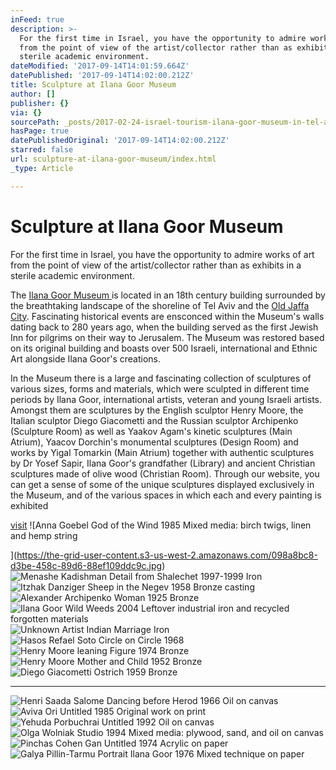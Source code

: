 ```yaml
---
inFeed: true
description: >-
  For the first time in Israel, you have the opportunity to admire works of art
  from the point of view of the artist/collector rather than as exhibits in a
  sterile academic environment.
dateModified: '2017-09-14T14:01:59.664Z'
datePublished: '2017-09-14T14:02:00.212Z'
title: Sculpture at Ilana Goor Museum
author: []
publisher: {}
via: {}
sourcePath: _posts/2017-02-24-israel-tourism-ilana-goor-museum-in-tel-aviv-or-sculpture.md
hasPage: true
datePublishedOriginal: '2017-09-14T14:02:00.212Z'
starred: false
url: sculpture-at-ilana-goor-museum/index.html
_type: Article

---
```

# Sculpture at Ilana Goor Museum

For the first time in Israel, you have the opportunity to admire works of art from the point of view of the artist/collector rather than as exhibits in a sterile academic environment.

The [Ilana Goor Museum ][0]is located in an 18th century building surrounded by the breathtaking landscape of the shoreline of Tel Aviv and the [Old Jaffa City][1]. Fascinating historical events are ensconced within the Museum's walls dating back to 280 years ago, when the building served as the first Jewish Inn for pilgrims on their way to Jerusalem. The Museum was restored based on its original building and boasts over 500 Israeli, international and Ethnic Art alongside Ilana Goor's creations.

In the Museum there is a large and fascinating collection of sculptures of various sizes, forms and materials, which were sculpted in different time periods by Ilana Goor, international artists, veteran and young Israeli artists. Amongst them are sculptures by the English sculptor Henry Moore, the Italian sculptor Diego Giacometti and the Russian sculptor Archipenko (Sculpture Room) as well as Yaakov Agam's kinetic sculptures (Main Atrium), Yaacov Dorchin's monumental sculptures (Design Room) and works by Yigal Tomarkin (Main Atrium) together with authentic sculptures by Dr Yosef Sapir, Ilana Goor's grandfather (Library) and ancient Christian sculptures made of olive wood (Christian Room). Through our website, you can get a sense of some of the unique sculptures displayed exclusively in the Museum, and of the various spaces in which each and every painting is exhibited

[visit][2]
![Anna Goebel
God of the Wind
1985
Mixed media: birch twigs, linen and hemp string

](https://the-grid-user-content.s3-us-west-2.amazonaws.com/098a8bc8-d3be-458c-89d6-88ef109ddc9c.jpg)
![Menashe Kadishman
Detail from Shalechet
1997-1999
Iron
](https://the-grid-user-content.s3-us-west-2.amazonaws.com/47b6c2fd-5403-4d25-a716-ef14f200a344.jpg)
![Itzhak Danziger
Sheep in the Negev
1958
Bronze casting](https://s3-us-west-2.amazonaws.com/the-grid-img/p/3cc7aecd5f1ee8f2105b82c578439d49652b59c1.jpg)
![Alexander Archipenko
Woman
1925
Bronze
](https://the-grid-user-content.s3-us-west-2.amazonaws.com/5e87e2f4-1c8d-4a85-ad4a-c53f46ae0056.jpg)
![Ilana Goor
Wild Weeds
2004
Leftover industrial iron and recycled forgotten materials
](https://the-grid-user-content.s3-us-west-2.amazonaws.com/5e1fd3b4-21f6-4b55-ba20-1e8918eb0b07.jpg)
![Unknown Artist
Indian Marriage
Iron](https://s3-us-west-2.amazonaws.com/the-grid-img/p/7a6ce5edc0fec2fe6bfd04f633fa45fd5edb292e.jpg)
![Hasos Refael Soto
Circle on Circle
1968
](https://the-grid-user-content.s3-us-west-2.amazonaws.com/49ed5215-63f9-436d-a764-9ee90eb6101f.jpg)
![Henry Moore
leaning Figure
1974
Bronze
](https://the-grid-user-content.s3-us-west-2.amazonaws.com/5491ab34-04b1-4012-81c2-5a1394d0f645.jpg)
![Henry Moore
Mother and Child
1952
Bronze
](https://the-grid-user-content.s3-us-west-2.amazonaws.com/4917db10-da94-4ad3-81ba-cec26fb91799.jpg)
![Diego Giacometti
Ostrich
1959
Bronze](https://the-grid-user-content.s3-us-west-2.amazonaws.com/292ac3ef-28c3-4da4-bcf2-8685a9310479.jpg)

---

![Henri Saada
Salome Dancing before Herod
1966
Oil on canvas](https://the-grid-user-content.s3-us-west-2.amazonaws.com/4102495a-79c0-4c58-83b6-7e4b41f4dbf4.jpg)
![Aviva Ori
Untitled
1985
Original work on print](https://the-grid-user-content.s3-us-west-2.amazonaws.com/a3774906-0123-4cd8-a99b-3c3da75362f9.jpg)
![Yehuda Porbuchrai
Untitled
1992
Oil on canvas](https://the-grid-user-content.s3-us-west-2.amazonaws.com/d647c3fd-2450-4fd2-a460-225737b8a4c8.jpg)
![Olga Wolniak
Studio
1994
Mixed media: plywood, sand, and oil on canvas](https://the-grid-user-content.s3-us-west-2.amazonaws.com/f0dd7ba8-f4b0-4920-a8b6-2d2fb9c62bf7.jpg)
![Pinchas Cohen Gan
Untitled
1974
Acrylic on paper](https://the-grid-user-content.s3-us-west-2.amazonaws.com/2ef9b61a-15ed-474e-a25a-eee1c8a7eaf3.jpg)
![Galya Pillin-Tarmu
Portrait Ilana Goor
1976
Mixed technique on paper](https://the-grid-user-content.s3-us-west-2.amazonaws.com/d6e19833-1484-42c3-b8d1-a76fe248dfe3.jpg)

[0]: http://www.ilanagoor.com/eng/The-Building/The-Building/
[1]: http://www.ilanagoor.com/eng/Tours/Guided-Tours/
[2]: http://www.ilanagoormuseum.org/eng/